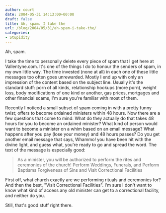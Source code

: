 ```yaml
---
author: court
date: 2004-05-31 14:13:00+00:00
draft: false
title: Ah, spam. I take the
url: /blog/2004/05/31/ah-spam-i-take-the/
categories:
- Stupidity
---
```


Ah, spam.

I take the time to personally delete every piece of spam that I get here at Vallentyne.com.  It's one of the things I do to honour the senders of spam, in my own little way.  The time invested (none at all) in each one of these little messages too often goes unrewarded.  Mostly I end up with only an impression of the content based on the subject line.  Usually it's the standard stuff: porn of all kinds, relationship hookups (more porn), weight loss, body modifications of one kind or another, gas prices, mortgages and other financial scams, I'm sure you're familiar with most of them.

Recently I noticed a small subset of spam coming in with a pretty funny twist; offers to become ordained ministers within 48 hours.  Now there are a few questions that come to mind:  What do they actually do that takes 48 hours for you to become an ordained minister?  What kind of person would want to become a minister on a whim based on an email message?  What happens after you pay (lose your money) and 48 hours passes?  Do you get another email message that says, Whammo! you have been hit with the divine light, and guess what, you're ready to go and spread the word.  The text of the message is especially good:


<blockquote>As a minister, you will be authorized to perform the rites and ceremonies of the church!
Perform Weddings, Funerals, and Perform Baptisms Forgiveness of Sins and Visit Correctional Facilities</blockquote>


First off, what church exactly are we performing rituals and ceremonies for?  And then the best, "Visit Correctional Facilities".  I'm sure I don't want to know what kind of access any old minister can get to a correctional facility, and neither do you.

Still, that's good stuff right there.
